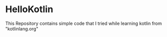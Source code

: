 # HelloKotlin
This Repository contains simple code that I tried while learning kotlin from "kotlinlang.org"
